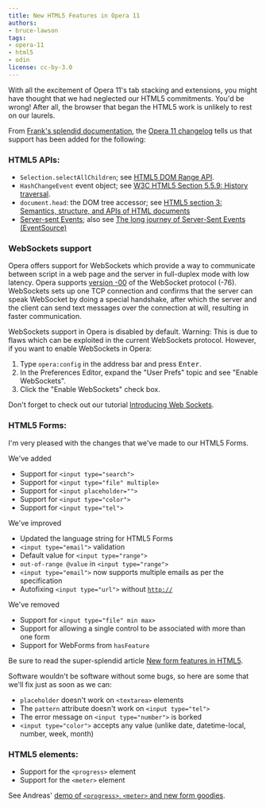 ```yaml
---
title: New HTML5 Features in Opera 11
authors:
- bruce-lawson
tags:
- opera-11
- html5
- odin
license: cc-by-3.0
---
```


<p>With all the excitement of Opera 11&#39;s tab stacking and extensions, you might have thought that we had neglected our HTML5 commitments. You&#39;d be wrong! After all, the browser that began the HTML5 work is unlikely to rest on our laurels. </p>
<p>From <a href="http://www.opera.com/docs/">Frank&#39;s splendid documentation</a>, the <a href="http://www.opera.com/docs/changelogs/windows/1100/">Opera 11 changelog</a> tells us that support has been added for the following:</p>
<h3>HTML5 APIs:</h3>
<ul>
	<li><code>Selection.selectAllChildren</code>; see <a href="http://html5.org/specs/dom-range.html#dom-selection-selectallchildren"> HTML5 DOM Range API</a>.</li>
	<li><code>HashChangeEvent</code> event object; see <a href="http://www.w3.org/TR/html5/history.html#hashchangeevent">W3C HTML5
		Section 5.5.9: History traversal</a>.</li>
	<li><code>document.head</code>: the DOM tree accessor; see <a href="http://www.w3.org/TR/html5/dom.html#dom-document-head">HTML5 section 3: Semantics, structure, and APIs of HTML documents</a></li>
<li><a href="http://dev.w3.org/html5/eventsource/">Server-sent Events</a>; also see <a href="http://my.opera.com/core/blog/eventsource">The long journey of Server-Sent Events (EventSource)</a></li>
</ul>
<h3> WebSockets support</h3>
<p> Opera offers support for WebSockets which provide a way to communicate between script in a web page and the server in full-duplex
	mode with low latency. Opera supports <a href="https://tools.ietf.org/html/draft-ietf-hybi-thewebsocketprotocol-00">version
	-00</a> of the WebSocket protocol (-76). WebSockets sets up one TCP connection and confirms that the server can speak
	WebSocket by doing a special handshake, after which the server and the client can send text messages over the connection
	at will, resulting in faster communication.</p>
<p class="lists">WebSockets support in Opera is disabled by default. Warning: This is due to flaws which can be exploited in the current WebSockets protocol. However, if you want to enable WebSockets in Opera:</p>
<ol>
	<li>Type <code>opera:config</code> in the address bar and press <kbd>Enter</kbd>.</li>
	<li>In the Preferences Editor, expand the &quot;User Prefs&quot; topic and see &quot;Enable WebSockets&quot;.</li>
	<li>Click the &quot;Enable WebSockets&quot; check box.</li>
</ol>
<p>Don&#39;t forget to check out our tutorial <a href="https://dev.opera.com/articles/view/introducing-web-sockets/">Introducing Web Sockets</a>.</p>
<h3>HTML5 Forms:</h3>
<p>I&#39;m very pleased with the changes that we&#39;ve made to our HTML5 Forms. </p>
<p>We&#39;ve added </p>
<ul>
	<li>Support for <code>&lt;input type=&quot;search&quot;&gt;</code></li>
	<li>Support for <code>&lt;input type=&quot;file&quot; multiple&gt;</code></li>
	<li>Support for <code>&lt;input placeholder=&quot;&quot;&gt;</code></li>
	<li>Support for <code>&lt;input type=&quot;color&quot;&gt;</code></li>
	<li>Support for <code>&lt;input type=&quot;tel&quot;&gt;</code></li>
</ul>
<p>We&#39;ve improved</p>
<ul>
	<li>Updated the language string for HTML5 Forms</li>
	<li><code>&lt;input type=&quot;email&quot;&gt;</code> validation</li>
	<li>Default value for <code>&lt;input type=&quot;range&quot;&gt;</code></li>
	<li><code>out-of-range @value</code> in <code>&lt;input type=&quot;range&quot;&gt;</code></li>
	<li><code>&lt;input type=&quot;email&quot;&gt;</code> now supports multiple emails as per the specification</li>
	<li>Autofixing <code>&lt;input type=&quot;url&quot;&gt;</code> without <code><a href="http://" target="_blank">http://</a></code></li>
</ul>
<p>We&#39;ve removed</p>
<ul>
	<li>Support for <code>&lt;input type=&quot;file&quot; min max&gt;</code></li>
	<li>Support for allowing a single control to be associated with more than one form</li>
	<li>Support for WebForms from <code>hasFeature</code></li>
</ul>
<p>Be sure to read the super-splendid article <a href="https://dev.opera.com/articles/view/new-form-features-in-html5/">New form features in HTML5</a>. </p>
<p>Software wouldn&#39;t be software without some bugs, so here are some that we&#39;ll fix just as soon as we can:</p>
<ul>
	<li><code>placeholder</code> doesn&#39;t work on <code>&lt;textarea&gt;</code> elements</li>
	<li>The <code>pattern</code> attribute doesn&#39;t work on <code>&lt;input type=&quot;tel&quot;&gt;</code></li>
	<li>The error message on <code>&lt;input type=&quot;number&quot;&gt;</code> is borked</li>
<li> <code>&lt;input type=&quot;color&quot;&gt;</code> accepts any value (unlike date, datetime-local, number, week, month)</li>
</ul>
<h3>HTML5 elements:</h3>
<ul>
	<li>Support for the <code>&lt;progress&gt;</code> element</li>
	<li>Support for the <code>&lt;meter&gt;</code> element</li>
</ul>
<p>See Andreas&#39; <a href="http://people.opera.com/andreasb/odin/html5forms_o11.html">demo of <code>&lt;progress&gt;</code>, <code>&lt;meter&gt;</code> and new form goodies</a>.</p>
